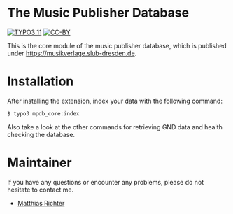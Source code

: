 The Music Publisher Database
============================

[![TYPO3 11](https://img.shields.io/badge/TYPO3-11-orange.svg)](https://get.typo3.org/version/11)
[![CC-BY](https://img.shields.io/github/license/dikastes/mpdb_core)](https://github.com/dikastes/mpdb_core/blob/main/LICENSE)

This is the core module of the music publisher database, which is published under https://musikverlage.slub-dresden.de.

# Installation

After installing the extension, index your data with the following command:

```bash
$ typo3 mpdb_core:index
```

Also take a look at the other commands for retrieving GND data and health checking the database.

# Maintainer

If you have any questions or encounter any problems, please do not hesitate to contact me.
- [Matthias Richter](https://github.com/dikastes)

